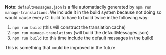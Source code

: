 **Note**: `defaultMessages.json` is a file automatiaclly generated by `npm run manage-translations`. We include it in the build system because not doing so would cause every CI build to have to build twice in the following way:

1) `npm run build` (this will construct the translation cache)
2) `npm run manage-translations` (will build the defaultMessages.json)
3) `npm run build` (to this time include the default messages in the build)

This is something that could be improved in the future.